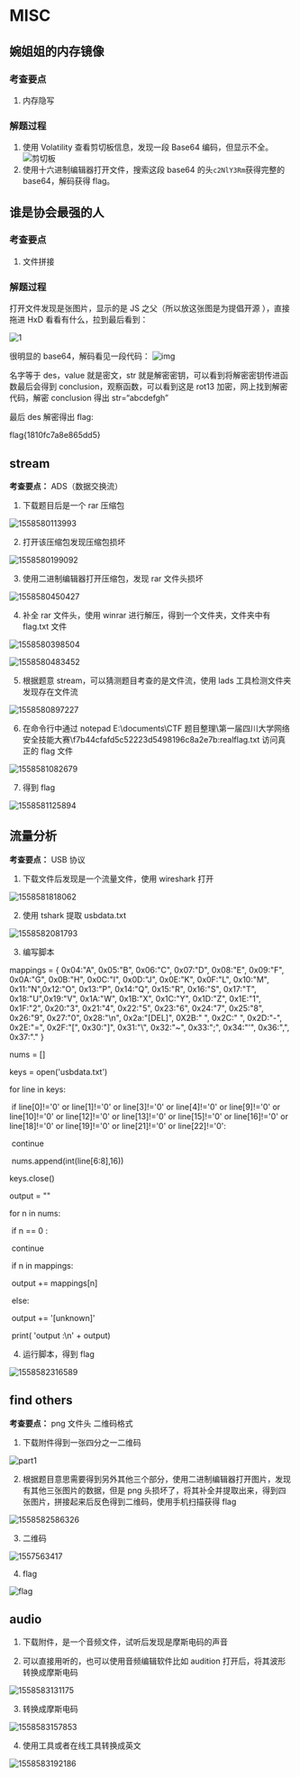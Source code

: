 # MISC

## 婉姐姐的内存镜像

### 考查要点

1. 内存隐写

### 解题过程

1. 使用 Volatility 查看剪切板信息，发现一段 Base64 编码，但显示不全。
   ![剪切板](img/Mem_1.png)
2. 使用十六进制编辑器打开文件，搜索这段 base64 的头`c2NlY3Rm`获得完整的 base64，解码获得 flag。

## 谁是协会最强的人

### 考查要点

1. 文件拼接

### 解题过程

打开文件发现是张图片，显示的是 JS 之父（所以放这张图是为提倡开源 ），直接拖进 HxD 看看有什么，拉到最后看到：

![1](img/1.png)

很明显的 base64，解码看见一段代码：
![img](img/2.png)

名字等于 des，value 就是密文，str 就是解密密钥，可以看到将解密密钥传进函数最后会得到 conclusion，观察函数，可以看到这是 rot13 加密，网上找到解密代码，解密 conclusion 得出 str=“abcdefgh”

最后 des 解密得出 flag:

flag{1810fc7a8e865dd5}

## stream

**考查要点：** ADS（数据交换流）

1. 下载题目后是一个 rar 压缩包

![1558580113993](img/1558580113993.png)

2. 打开该压缩包发现压缩包损坏

![1558580199092](img/1558580199092.png)

3. 使用二进制编辑器打开压缩包，发现 rar 文件头损坏

![1558580450427](img/1558580450427.png)

4. 补全 rar 文件头，使用 winrar 进行解压，得到一个文件夹，文件夹中有 flag.txt 文件

![1558580398504](img/1558580398504.png)

![1558580483452](img/1558580483452.png)

5. 根据题意 stream，可以猜测题目考查的是文件流，使用 lads 工具检测文件夹发现存在文件流

![1558580897227](img/1558580897227.png)

6. 在命令行中通过 notepad E:\documents\CTF 题目整理\第一届四川大学网络安全技能大赛\f7b44cfafd5c52223d5498196c8a2e7b\:realflag.txt 访问真正的 flag 文件

![1558581082679](img/1558581082679.png)

7. 得到 flag

![1558581125894](img/1558581125894.png)

## 流量分析

**考查要点：** USB 协议

1. 下载文件后发现是一个流量文件，使用 wireshark 打开

![1558581818062](img/1558581818062.png)

2. 使用 tshark 提取 usbdata.txt

![1558582081793](img/1558582081793.png)

3. 编写脚本

mappings = { 0x04:"A", 0x05:"B", 0x06:"C", 0x07:"D", 0x08:"E", 0x09:"F", 0x0A:"G", 0x0B:"H", 0x0C:"I", 0x0D:"J", 0x0E:"K", 0x0F:"L", 0x10:"M", 0x11:"N",0x12:"O", 0x13:"P", 0x14:"Q", 0x15:"R", 0x16:"S", 0x17:"T", 0x18:"U",0x19:"V", 0x1A:"W", 0x1B:"X", 0x1C:"Y", 0x1D:"Z", 0x1E:"1", 0x1F:"2", 0x20:"3", 0x21:"4", 0x22:"5", 0x23:"6", 0x24:"7", 0x25:"8", 0x26:"9", 0x27:"0", 0x28:"\n", 0x2a:"[DEL]", 0X2B:" ", 0x2C:" ", 0x2D:"-", 0x2E:"=", 0x2F:"[", 0x30:"]", 0x31:"\\", 0x32:"~", 0x33:";", 0x34:"'", 0x36:",", 0x37:"." }

nums = []

keys = open('usbdata.txt')

for line in keys:

​ if line[0]!='0' or line[1]!='0' or line[3]!='0' or line[4]!='0' or line[9]!='0' or line[10]!='0' or line[12]!='0' or line[13]!='0' or line[15]!='0' or line[16]!='0' or line[18]!='0' or line[19]!='0' or line[21]!='0' or line[22]!='0':

​ continue

​ nums.append(int(line[6:8],16))

keys.close()

output = ""

for n in nums:

​ if n == 0 :

​ continue

​ if n in mappings:

​ output += mappings[n]

​ else:

​ output += '[unknown]'

​ print( 'output :\n' + output)

4. 运行脚本，得到 flag

![1558582316589](img/1558582316589.png)

## find others

**考查要点：** png 文件头 二维码格式

1. 下载附件得到一张四分之一二维码

![part1](img/part1.png)

2. 根据题目意思需要得到另外其他三个部分，使用二进制编辑器打开图片，发现有其他三张图片的数据，但是 png 头损坏了，将其补全并提取出来，得到四张图片，拼接起来后反色得到二维码，使用手机扫描获得 flag

![1558582586326](img/1558582586326.png)

3. 二维码

![1557563417](img/1557563417.png)

4. flag

![flag](img/erweiflag.png)

## audio

1. 下载附件，是一个音频文件，试听后发现是摩斯电码的声音

2. 可以直接用听的，也可以使用音频编辑软件比如 audition 打开后，将其波形转换成摩斯电码

![1558583131175](img/1558583131175.png)

3. 转换成摩斯电码

![1558583157853](img/1558583157853.png)

4. 使用工具或者在线工具转换成英文

![1558583192186](img/1558583192186.png)
